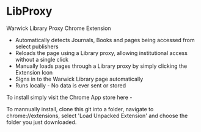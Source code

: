 # LibProxy
Warwick Library Proxy Chrome Extension

- Automatically detects Journals, Books and pages being accessed from select publishers 
- Reloads the page using a Library proxy, allowing institutional access without a single click
- Manually loads pages through a Library proxy by simply clicking the Extension Icon
- Signs in to the Warwick Library page automatically
- Runs  locally - No data is ever sent or stored

To install simply visit the Chrome App store here -

To mannually install, clone this git into a folder, navigate to chrome://extensions, select 'Load Unpacked Extension' and choose the folder you just downloaded. 
